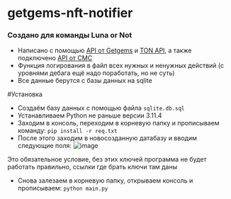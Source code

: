 # getgems-nft-notifier
### Создано для команды Luna or Not
 
- Написано с помощью [API от Getgems](https://api.getgems.io/graphql) и [TON API](https://tonconsole.com), а также подключено [API от CMC]('https://pro.coinmarketcap.com')
- Функция логирования в файл всех нужных и ненужных действий (с уровнями дебага ещё надо поработать, но не суть)
- Все данные берутся с базы данных на sqlite

#Установка
- Создаём базу данных с помощью файла `sqlite.db.sql`
- Устанавливаем Python не раньше версии 3.11.4
- Заходим в консоль, переходим в корневую папку и прописываем команду:
  `pip install -r req.txt`
- После этого заходим в новосозданную датабазу и вводим следующие поля:
![image](https://github.com/user-attachments/assets/5c82561b-c206-4aea-9e39-1fe091397327)

Это обязательное условие, без этих ключей программа не будет работать правильно, ссылки где брать ключи там даны
- Снова залезаем в корневую папку, открываем консоль и прописываем:
  `python main.py`
